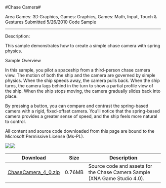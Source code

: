 #Chase Camera#

Area
Games: 3D Graphics, Games: Graphics, Games: Math, Input, Touch & Gestures
Submitted
5/26/2010
Code Sample

---

Description:

This sample demonstrates how to create a simple chase camera with spring physics.

Sample Overview

In this sample, you pilot a spaceship from a third-person chase camera view. The motion of both the ship and the camera are governed by simple physics. When the ship speeds away, the camera pulls back. When the ship turns, the camera lags behind in the turn to show a partial profile view of the ship. When the ship stops moving, the camera gradually slides back into place.

By pressing a button, you can compare and contrast the spring-based camera with a rigid, fixed-offset camera. You'll notice that the spring-based camera provides a greater sense of speed, and the ship feels more natural to control.


All content and source code downloaded from this page are bound to the Microsoft Permissive License (Ms-PL).

![](https://github.com/nkast/XNAGameStudio/blob/master/Images/ChaseCamera_01_small.jpg)![](https://github.com/nkast/XNAGameStudio/blob/master/Images/ChaseCamera_02_small.jpg)	

Download | Size | Description
---|---|---|
[ChaseCamera_4_0.zip](https://github.com/nkast/XNAGameStudio/blob/master/Samples/ChaseCamera_4_0.zip?raw=true) | 0.76MB | Source code and assets for the Chase Camera Sample (XNA Game Studio 4.0). 